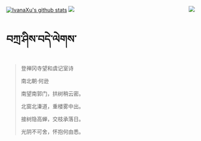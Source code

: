 [![IvanaXu's github stats](https://github-readme-stats.vercel.app/api?username=IvanaXu&show_icons=true&theme=vue-dark)](https://github.com/anuraghazra/github-readme-stats)
<img align="right" src="https://github-readme-stats.vercel.app/api/top-langs/?username=IvanaXu&langs_count=7&theme=graywhite" />
<img src="https://github-readme-stats.vercel.app/api/wakatime?username=IvanaXu&layout=compact&langs_count=6&theme=vue-dark&&custom_title=Programming Times(Jul 29 2021-)" />
# བཀྲ་ཤིས་བདེ་ལེགས་
> 登禅冈寺望和虞记室诗
>
> 南北朝·何逊
>
> 南望南郭门，拱树稍云密。
> 
> 北窗北溱道，重楼雾中出。
> 
> 接树隐高蝉，交枝承落日。
> 
> 光阴不可舍，怀抱何由悉。